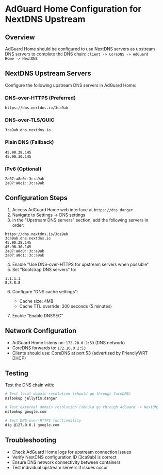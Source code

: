 # AdGuard Home Configuration for NextDNS Upstream

## Overview

AdGuard Home should be configured to use NextDNS servers as upstream DNS servers to complete the DNS chain:
`client -> CoreDNS -> AdGuard Home -> NextDNS`

## NextDNS Upstream Servers

Configure the following upstream DNS servers in AdGuard Home:

### DNS-over-HTTPS (Preferred)
```
https://dns.nextdns.io/3ca9ab
```

### DNS-over-TLS/QUIC
```
3ca9ab.dns.nextdns.io
```

### Plain DNS (Fallback)
```
45.90.28.145
45.90.30.145
```

### IPv6 (Optional)
```
2a07:a8c0::3c:a9ab
2a07:a8c1::3c:a9ab
```

## Configuration Steps

1. Access AdGuard Home web interface at `https://dns.danger`
2. Navigate to Settings → DNS settings
3. In the "Upstream DNS servers" section, add the following servers in order:

```
https://dns.nextdns.io/3ca9ab
3ca9ab.dns.nextdns.io
45.90.28.145
45.90.30.145
2a07:a8c0::3c:a9ab
2a07:a8c1::3c:a9ab
```

4. Enable "Use DNS-over-HTTPS for upstream servers when possible"
5. Set "Bootstrap DNS servers" to:
```
1.1.1.1
8.8.8.8
```

6. Configure "DNS cache settings":
   - Cache size: 4MB
   - Cache TTL override: 300 seconds (5 minutes)

7. Enable "Enable DNSSEC"

## Network Configuration

- AdGuard Home listens on: `172.20.0.2:53` (DNS network)
- CoreDNS forwards to: `172.20.0.2:53`
- Clients should use: CoreDNS at port 53 (advertised by FriendlyWRT DHCP)

## Testing

Test the DNS chain with:

```bash
# Test local domain resolution (should go through CoreDNS)
nslookup jellyfin.danger

# Test external domain resolution (should go through AdGuard -> NextDNS)
nslookup google.com

# Test DNS-over-HTTPS functionality
dig @127.0.0.1 google.com
```

## Troubleshooting

- Check AdGuard Home logs for upstream connection issues
- Verify NextDNS configuration ID (3ca9ab) is correct
- Ensure DNS network connectivity between containers
- Test individual upstream servers if issues occur
